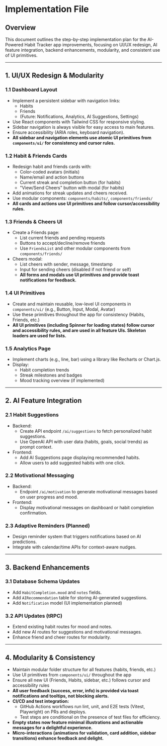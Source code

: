 # Implementation File

## Overview

This document outlines the step-by-step implementation plan for the AI-Powered Habit Tracker app improvements, focusing on UI/UX redesign, AI feature integration, backend enhancements, modularity, and consistent use of UI primitives.

---

## 1. UI/UX Redesign & Modularity

### 1.1 Dashboard Layout

- Implement a persistent sidebar with navigation links:
  - Habits
  - Friends
  - (Future: Notifications, Analytics, AI Suggestions, Settings)
- Use React components with Tailwind CSS for responsive styling.
- Sidebar navigation is always visible for easy access to main features.
- Ensure accessibility (ARIA roles, keyboard navigation).
- **All sidebar and navigation elements use atomic UI primitives from `components/ui/` for consistency and cursor rules.**

### 1.2 Habit & Friends Cards

- Redesign habit and friends cards with:
  - Color-coded avatars (initials)
  - Name/email and action buttons
  - Current streak and completion button (for habits)
  - "View/Send Cheers" button with modal (for habits)
- Add animations for streak updates and cheers received.
- Use modular components: `components/habits/`, `components/friends/`
- **All cards and actions use UI primitives and follow cursor/accessibility rules.**

### 1.3 Friends & Cheers UI

- Create a Friends page:
  - List current friends and pending requests
  - Buttons to accept/decline/remove friends
  - Use `FriendsList` and other modular components from `components/friends/`
- Cheers modal:
  - List cheers with sender, message, timestamp
  - Input for sending cheers (disabled if not friend or self)
  - **All forms and modals use UI primitives and provide toast notifications for feedback.**

### 1.4 UI Primitives

- Create and maintain reusable, low-level UI components in `components/ui/` (e.g., Button, Input, Modal, Avatar)
- Use these primitives throughout the app for consistency (Habits, Friends, etc.)
- **All UI primitives (including Spinner for loading states) follow cursor and accessibility rules, and are used in all feature UIs. Skeleton loaders are used for lists.**

### 1.5 Analytics Page

- Implement charts (e.g., line, bar) using a library like Recharts or Chart.js.
- Display:
  - Habit completion trends
  - Streak milestones and badges
  - Mood tracking overview (if implemented)

---

## 2. AI Feature Integration

### 2.1 Habit Suggestions

- Backend:
  - Create API endpoint `/ai/suggestions` to fetch personalized habit suggestions.
  - Use OpenAI API with user data (habits, goals, social trends) as prompt context.
- Frontend:
  - Add AI Suggestions page displaying recommended habits.
  - Allow users to add suggested habits with one click.

### 2.2 Motivational Messaging

- Backend:
  - Endpoint `/ai/motivation` to generate motivational messages based on user progress and mood.
- Frontend:
  - Display motivational messages on dashboard or habit completion confirmation.

### 2.3 Adaptive Reminders (Planned)

- Design reminder system that triggers notifications based on AI predictions.
- Integrate with calendar/time APIs for context-aware nudges.

---

## 3. Backend Enhancements

### 3.1 Database Schema Updates

- Add `HabitCompletion.mood` and `notes` fields.
- Add `AIRecommendation` table for storing AI-generated suggestions.
- Add `Notification` model (UI implementation planned)

### 3.2 API Updates (tRPC)

- Extend existing habit routes for mood and notes.
- Add new AI routes for suggestions and motivational messages.
- Enhance friend and cheer routes for modularity.

---

## 4. Modularity & Consistency

- Maintain modular folder structure for all features (habits, friends, etc.)
- Use UI primitives from `components/ui/` throughout the app
- Ensure all new UI (Friends, Habits, sidebar, etc.) follows cursor and accessibility rules
- **All user feedback (success, error, info) is provided via toast notifications and tooltips, not blocking alerts.**
- **CI/CD and test integration:**
  - GitHub Actions workflows run lint, unit, and E2E tests (Vitest, Playwright) on PRs and deploys.
  - Test steps are conditional on the presence of test files for efficiency.
- **Empty states now feature minimal illustrations and actionable messages for a delightful experience.**
- **Micro-interactions (animations for validation, card addition, sidebar transitions) enhance feedback and delight.**
